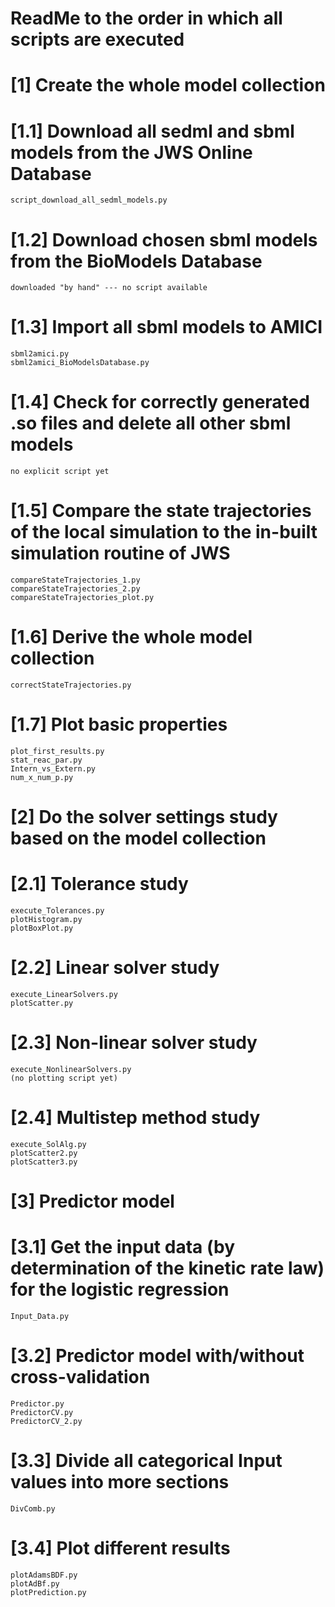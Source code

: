# ReadMe to the order in which all scripts are executed


# [1] Create the whole model collection 
# [1.1] Download all sedml and sbml models from the JWS Online Database
	script_download_all_sedml_models.py

# [1.2] Download chosen sbml models from the BioModels Database
	downloaded "by hand" --- no script available

# [1.3] Import all sbml models to AMICI
	sbml2amici.py
	sbml2amici_BioModelsDatabase.py

# [1.4] Check for correctly generated .so files and delete all other sbml models 
	no explicit script yet 

# [1.5] Compare the state trajectories of the local simulation to the in-built simulation routine of JWS
	compareStateTrajectories_1.py
	compareStateTrajectories_2.py
	compareStateTrajectories_plot.py

# [1.6] Derive the whole model collection
	correctStateTrajectories.py

# [1.7] Plot basic properties
	plot_first_results.py
	stat_reac_par.py
	Intern_vs_Extern.py
	num_x_num_p.py


# [2] Do the solver settings study based on the model collection
# [2.1] Tolerance study
	execute_Tolerances.py
	plotHistogram.py
	plotBoxPlot.py

# [2.2] Linear solver study
	execute_LinearSolvers.py
	plotScatter.py

# [2.3]	Non-linear solver study
	execute_NonlinearSolvers.py
	(no plotting script yet)

# [2.4] Multistep method study
	execute_SolAlg.py
	plotScatter2.py
	plotScatter3.py


# [3] Predictor model
# [3.1] Get the input data (by determination of the kinetic rate law) for the logistic regression
	Input_Data.py

# [3.2] Predictor model with/without cross-validation
	Predictor.py
	PredictorCV.py
	PredictorCV_2.py

# [3.3] Divide all categorical Input values into more sections
	DivComb.py 

# [3.4] Plot different results
	plotAdamsBDF.py
	plotAdBf.py
	plotPrediction.py
		





